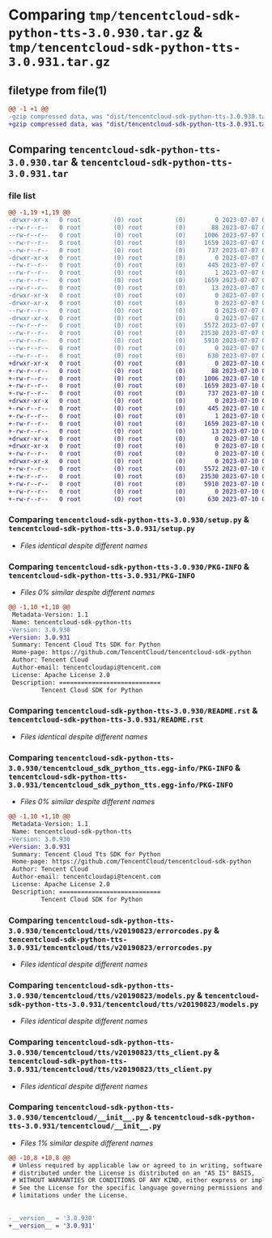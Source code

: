 # Comparing `tmp/tencentcloud-sdk-python-tts-3.0.930.tar.gz` & `tmp/tencentcloud-sdk-python-tts-3.0.931.tar.gz`

## filetype from file(1)

```diff
@@ -1 +1 @@
-gzip compressed data, was "dist/tencentcloud-sdk-python-tts-3.0.930.tar", last modified: Fri Jul  7 00:35:58 2023, max compression
+gzip compressed data, was "dist/tencentcloud-sdk-python-tts-3.0.931.tar", last modified: Mon Jul 10 00:56:03 2023, max compression
```

## Comparing `tencentcloud-sdk-python-tts-3.0.930.tar` & `tencentcloud-sdk-python-tts-3.0.931.tar`

### file list

```diff
@@ -1,19 +1,19 @@
-drwxr-xr-x   0 root         (0) root         (0)        0 2023-07-07 00:35:58.000000 tencentcloud-sdk-python-tts-3.0.930/
--rw-r--r--   0 root         (0) root         (0)       88 2023-07-07 00:35:58.000000 tencentcloud-sdk-python-tts-3.0.930/setup.cfg
--rw-r--r--   0 root         (0) root         (0)     1006 2023-07-07 00:35:58.000000 tencentcloud-sdk-python-tts-3.0.930/setup.py
--rw-r--r--   0 root         (0) root         (0)     1659 2023-07-07 00:35:58.000000 tencentcloud-sdk-python-tts-3.0.930/PKG-INFO
--rw-r--r--   0 root         (0) root         (0)      737 2023-07-07 00:35:58.000000 tencentcloud-sdk-python-tts-3.0.930/README.rst
-drwxr-xr-x   0 root         (0) root         (0)        0 2023-07-07 00:35:58.000000 tencentcloud-sdk-python-tts-3.0.930/tencentcloud_sdk_python_tts.egg-info/
--rw-r--r--   0 root         (0) root         (0)      445 2023-07-07 00:35:58.000000 tencentcloud-sdk-python-tts-3.0.930/tencentcloud_sdk_python_tts.egg-info/SOURCES.txt
--rw-r--r--   0 root         (0) root         (0)        1 2023-07-07 00:35:58.000000 tencentcloud-sdk-python-tts-3.0.930/tencentcloud_sdk_python_tts.egg-info/dependency_links.txt
--rw-r--r--   0 root         (0) root         (0)     1659 2023-07-07 00:35:58.000000 tencentcloud-sdk-python-tts-3.0.930/tencentcloud_sdk_python_tts.egg-info/PKG-INFO
--rw-r--r--   0 root         (0) root         (0)       13 2023-07-07 00:35:58.000000 tencentcloud-sdk-python-tts-3.0.930/tencentcloud_sdk_python_tts.egg-info/top_level.txt
-drwxr-xr-x   0 root         (0) root         (0)        0 2023-07-07 00:35:58.000000 tencentcloud-sdk-python-tts-3.0.930/tencentcloud/
-drwxr-xr-x   0 root         (0) root         (0)        0 2023-07-07 00:35:58.000000 tencentcloud-sdk-python-tts-3.0.930/tencentcloud/tts/
--rw-r--r--   0 root         (0) root         (0)        0 2023-07-07 00:35:58.000000 tencentcloud-sdk-python-tts-3.0.930/tencentcloud/tts/__init__.py
-drwxr-xr-x   0 root         (0) root         (0)        0 2023-07-07 00:35:58.000000 tencentcloud-sdk-python-tts-3.0.930/tencentcloud/tts/v20190823/
--rw-r--r--   0 root         (0) root         (0)     5572 2023-07-07 00:35:58.000000 tencentcloud-sdk-python-tts-3.0.930/tencentcloud/tts/v20190823/errorcodes.py
--rw-r--r--   0 root         (0) root         (0)    23530 2023-07-07 00:35:58.000000 tencentcloud-sdk-python-tts-3.0.930/tencentcloud/tts/v20190823/models.py
--rw-r--r--   0 root         (0) root         (0)     5910 2023-07-07 00:35:58.000000 tencentcloud-sdk-python-tts-3.0.930/tencentcloud/tts/v20190823/tts_client.py
--rw-r--r--   0 root         (0) root         (0)        0 2023-07-07 00:35:58.000000 tencentcloud-sdk-python-tts-3.0.930/tencentcloud/tts/v20190823/__init__.py
--rw-r--r--   0 root         (0) root         (0)      630 2023-07-07 00:35:58.000000 tencentcloud-sdk-python-tts-3.0.930/tencentcloud/__init__.py
+drwxr-xr-x   0 root         (0) root         (0)        0 2023-07-10 00:56:03.000000 tencentcloud-sdk-python-tts-3.0.931/
+-rw-r--r--   0 root         (0) root         (0)       88 2023-07-10 00:56:03.000000 tencentcloud-sdk-python-tts-3.0.931/setup.cfg
+-rw-r--r--   0 root         (0) root         (0)     1006 2023-07-10 00:56:02.000000 tencentcloud-sdk-python-tts-3.0.931/setup.py
+-rw-r--r--   0 root         (0) root         (0)     1659 2023-07-10 00:56:03.000000 tencentcloud-sdk-python-tts-3.0.931/PKG-INFO
+-rw-r--r--   0 root         (0) root         (0)      737 2023-07-10 00:56:02.000000 tencentcloud-sdk-python-tts-3.0.931/README.rst
+drwxr-xr-x   0 root         (0) root         (0)        0 2023-07-10 00:56:03.000000 tencentcloud-sdk-python-tts-3.0.931/tencentcloud_sdk_python_tts.egg-info/
+-rw-r--r--   0 root         (0) root         (0)      445 2023-07-10 00:56:03.000000 tencentcloud-sdk-python-tts-3.0.931/tencentcloud_sdk_python_tts.egg-info/SOURCES.txt
+-rw-r--r--   0 root         (0) root         (0)        1 2023-07-10 00:56:03.000000 tencentcloud-sdk-python-tts-3.0.931/tencentcloud_sdk_python_tts.egg-info/dependency_links.txt
+-rw-r--r--   0 root         (0) root         (0)     1659 2023-07-10 00:56:03.000000 tencentcloud-sdk-python-tts-3.0.931/tencentcloud_sdk_python_tts.egg-info/PKG-INFO
+-rw-r--r--   0 root         (0) root         (0)       13 2023-07-10 00:56:03.000000 tencentcloud-sdk-python-tts-3.0.931/tencentcloud_sdk_python_tts.egg-info/top_level.txt
+drwxr-xr-x   0 root         (0) root         (0)        0 2023-07-10 00:56:03.000000 tencentcloud-sdk-python-tts-3.0.931/tencentcloud/
+drwxr-xr-x   0 root         (0) root         (0)        0 2023-07-10 00:56:03.000000 tencentcloud-sdk-python-tts-3.0.931/tencentcloud/tts/
+-rw-r--r--   0 root         (0) root         (0)        0 2023-07-10 00:56:02.000000 tencentcloud-sdk-python-tts-3.0.931/tencentcloud/tts/__init__.py
+drwxr-xr-x   0 root         (0) root         (0)        0 2023-07-10 00:56:03.000000 tencentcloud-sdk-python-tts-3.0.931/tencentcloud/tts/v20190823/
+-rw-r--r--   0 root         (0) root         (0)     5572 2023-07-10 00:56:02.000000 tencentcloud-sdk-python-tts-3.0.931/tencentcloud/tts/v20190823/errorcodes.py
+-rw-r--r--   0 root         (0) root         (0)    23530 2023-07-10 00:56:02.000000 tencentcloud-sdk-python-tts-3.0.931/tencentcloud/tts/v20190823/models.py
+-rw-r--r--   0 root         (0) root         (0)     5910 2023-07-10 00:56:02.000000 tencentcloud-sdk-python-tts-3.0.931/tencentcloud/tts/v20190823/tts_client.py
+-rw-r--r--   0 root         (0) root         (0)        0 2023-07-10 00:56:02.000000 tencentcloud-sdk-python-tts-3.0.931/tencentcloud/tts/v20190823/__init__.py
+-rw-r--r--   0 root         (0) root         (0)      630 2023-07-10 00:56:02.000000 tencentcloud-sdk-python-tts-3.0.931/tencentcloud/__init__.py
```

### Comparing `tencentcloud-sdk-python-tts-3.0.930/setup.py` & `tencentcloud-sdk-python-tts-3.0.931/setup.py`

 * *Files identical despite different names*

### Comparing `tencentcloud-sdk-python-tts-3.0.930/PKG-INFO` & `tencentcloud-sdk-python-tts-3.0.931/PKG-INFO`

 * *Files 0% similar despite different names*

```diff
@@ -1,10 +1,10 @@
 Metadata-Version: 1.1
 Name: tencentcloud-sdk-python-tts
-Version: 3.0.930
+Version: 3.0.931
 Summary: Tencent Cloud Tts SDK for Python
 Home-page: https://github.com/TencentCloud/tencentcloud-sdk-python
 Author: Tencent Cloud
 Author-email: tencentcloudapi@tencent.com
 License: Apache License 2.0
 Description: ============================
         Tencent Cloud SDK for Python
```

### Comparing `tencentcloud-sdk-python-tts-3.0.930/README.rst` & `tencentcloud-sdk-python-tts-3.0.931/README.rst`

 * *Files identical despite different names*

### Comparing `tencentcloud-sdk-python-tts-3.0.930/tencentcloud_sdk_python_tts.egg-info/PKG-INFO` & `tencentcloud-sdk-python-tts-3.0.931/tencentcloud_sdk_python_tts.egg-info/PKG-INFO`

 * *Files 0% similar despite different names*

```diff
@@ -1,10 +1,10 @@
 Metadata-Version: 1.1
 Name: tencentcloud-sdk-python-tts
-Version: 3.0.930
+Version: 3.0.931
 Summary: Tencent Cloud Tts SDK for Python
 Home-page: https://github.com/TencentCloud/tencentcloud-sdk-python
 Author: Tencent Cloud
 Author-email: tencentcloudapi@tencent.com
 License: Apache License 2.0
 Description: ============================
         Tencent Cloud SDK for Python
```

### Comparing `tencentcloud-sdk-python-tts-3.0.930/tencentcloud/tts/v20190823/errorcodes.py` & `tencentcloud-sdk-python-tts-3.0.931/tencentcloud/tts/v20190823/errorcodes.py`

 * *Files identical despite different names*

### Comparing `tencentcloud-sdk-python-tts-3.0.930/tencentcloud/tts/v20190823/models.py` & `tencentcloud-sdk-python-tts-3.0.931/tencentcloud/tts/v20190823/models.py`

 * *Files identical despite different names*

### Comparing `tencentcloud-sdk-python-tts-3.0.930/tencentcloud/tts/v20190823/tts_client.py` & `tencentcloud-sdk-python-tts-3.0.931/tencentcloud/tts/v20190823/tts_client.py`

 * *Files identical despite different names*

### Comparing `tencentcloud-sdk-python-tts-3.0.930/tencentcloud/__init__.py` & `tencentcloud-sdk-python-tts-3.0.931/tencentcloud/__init__.py`

 * *Files 1% similar despite different names*

```diff
@@ -10,8 +10,8 @@
 # Unless required by applicable law or agreed to in writing, software
 # distributed under the License is distributed on an "AS IS" BASIS,
 # WITHOUT WARRANTIES OR CONDITIONS OF ANY KIND, either express or implied.
 # See the License for the specific language governing permissions and
 # limitations under the License.
 
 
-__version__ = '3.0.930'
+__version__ = '3.0.931'
```

